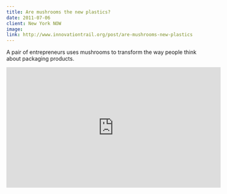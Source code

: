 ```yaml
---
title: Are mushrooms the new plastics?
date: 2011-07-06
client: New York NOW
image:
link: http://www.innovationtrail.org/post/are-mushrooms-new-plastics
---
```


A pair of entrepreneurs uses mushrooms to transform the way people think about packaging products.

<iframe width="560" height="315" src="https://www.youtube.com/embed/MyLfT92nXDY" frameborder="0" allow="accelerometer; autoplay; encrypted-media; gyroscope; picture-in-picture" allowfullscreen></iframe>
